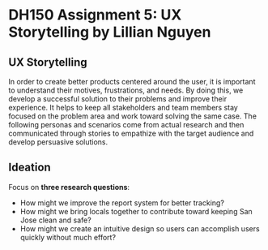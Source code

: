 # DH150 Assignment 5: UX Storytelling by Lillian Nguyen

## UX Storytelling
In order to create better products centered around the user, it is important to understand their motives, frustrations, and needs. By doing this, we develop a successful solution to their problems and improve their experience. It helps to keep all stakeholders and team members stay focused on the problem area and work toward solving the same case. The following personas and scenarios come from actual research and then communicated through stories to empathize with the target audience and develop persuasive solutions.

## Ideation
Focus on **three research questions**:
* How might we improve the report system for better tracking?
* How might we bring locals together to contribute toward keeping San Jose clean and safe?
* How might we create an intuitive design so users can accomplish users quickly without much effort?


